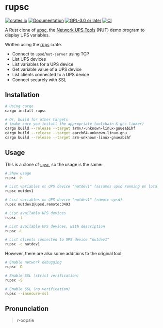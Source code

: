 # rupsc

[![crates.io](https://img.shields.io/crates/v/rupsc.svg)](https://crates.io/crates/rupsc)
[![Documentation](https://docs.rs/rups/badge.svg)](https://docs.rs/rups)
[![GPL-3.0 or later](https://img.shields.io/crates/l/rupsc.svg)](./LICENSE)
[![CI](https://github.com/aramperes/nut-client-rs/workflows/CI/badge.svg)](https://github.com/aramperes/nut-client-rs/actions?query=workflow%3ACI)

A Rust clone of [upsc](https://networkupstools.org/docs/man/upsc.html),
the [Network UPS Tools](https://github.com/networkupstools/nut) (NUT) demo program to display UPS variables.

Written using the [rups](https://github.com/aramperes/nut-client-rs) crate.

- Connect to `upsd`/`nut-server` using TCP
- List UPS devices
- List variables for a UPS device
- Get variable value of a UPS device
- List clients connected to a UPS device
- Connect securely with SSL

## Installation

```bash
# Using cargo
cargo install rupsc

# Or, build for other targets
# (make sure you install the appropriate toolchain & gcc linker)
cargo build --release --target armv7-unknown-linux-gnueabihf
cargo build --release --target aarch64-unknown-linux-gnu
cargo build --release --target arm-unknown-linux-gnueabihf
```

## Usage

This is a clone of [`upsc`](https://networkupstools.org/docs/man/upsc.html), so the usage is the same:

```bash
# Show usage
rupsc -h

# List variables on UPS device "nutdev1" (assumes upsd running on localhost:3493)
rupsc nutdev1

# List variables on UPS device "nutdev1" (remote upsd)
rupsc nutdev1@upsd.remote:3493

# List available UPS devices
rupsc -l

# List available UPS devices, with description
rupsc -L

# List clients connected to UPS device "nutdev1"
rupsc -c nutdev1
```

However, there are also some additions to the original tool:

```bash
# Enable network debugging
rupsc -D

# Enable SSL (strict verification)
rupsc -S

# Enable SSL (no verification)
rupsc --insecure-ssl
```

## Pronunciation

> r-oopsie
